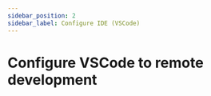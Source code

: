 ```yaml
---
sidebar_position: 2
sidebar_label: Configure IDE (VSCode)
---
```


# Configure VSCode to remote development